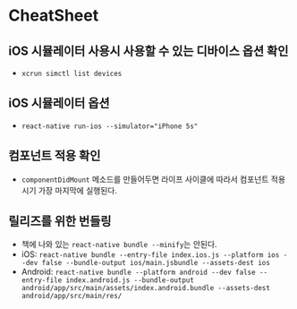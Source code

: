 # CheatSheet

## iOS 시뮬레이터 사용시 사용할 수 있는 디바이스 옵션 확인
- `xcrun simctl list devices`

## iOS 시뮬레이터 옵션
- `react-native run-ios --simulator="iPhone 5s"`

## 컴포넌트 적용 확인
- `componentDidMount` 메소드를 만들어두면 라이프 사이클에 따라서 컴포넌트 적용 시기 가장 마지막에 실행된다.

## 릴리즈를 위한 번들링
- 책에 나와 있는 `react-native bundle --minify`는 안된다.
- iOS: `react-native bundle --entry-file index.ios.js --platform ios --dev false --bundle-output ios/main.jsbundle --assets-dest ios`
- Android: `react-native bundle --platform android --dev false --entry-file index.android.js --bundle-output android/app/src/main/assets/index.android.bundle --assets-dest android/app/src/main/res/`
